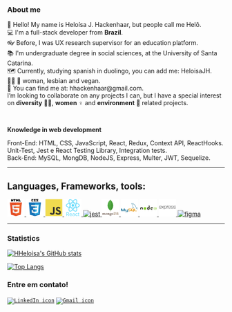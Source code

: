 ### About me
<p>
  👋 Hello! My name is Heloísa J. Hackenhaar, but people call me Helô.<br>
  💻 I'm a full-stack developer from <b>Brazil</b>.<br/>
  👓 Before, I was UX research supervisor for an education platform. <br>
  📚 I'm undergraduate degree in social sciences, at the University of Santa Catarina. <br>
  🗺️ Currently, studying spanish in duolingo, you can add me: HeloisaJH. <br>
  💁‍♀️ 🌱 woman, lesbian and vegan. <br> 
  📧 You can find me at: hhackenhaar@gmail.com.
 <br>
 I’m looking to collaborate on any projects I can, but I have a special interest on <b>diversity</b> 🏳️‍🌈, <b>women</b> ♀️ and <b>environment</b> 🌳 related projects.
</p> <br> 

 **Knowledge in web development**

Front-End: HTML, CSS, JavaScript, React, Redux, Context API, ReactHooks. <br>
Unit-Test, Jest e React Testing Library, Integration tests. <br>
Back-End: MySQL, MongDB, NodeJS, Express, Multer, JWT, Sequelize. 

---

 ## Languages, Frameworks, tools:

<p align="left"> 
<a href="https://www.w3.org/html/" target="_blank"> <img src="https://raw.githubusercontent.com/devicons/devicon/master/icons/html5/html5-original-wordmark.svg" alt="html5" width="40" height="40"/> </a> <a href="https://www.w3schools.com/css/" target="_blank"> <img src="https://raw.githubusercontent.com/devicons/devicon/master/icons/css3/css3-original-wordmark.svg" alt="css3" width="40" height="40"/> </a>
<a href="https://developer.mozilla.org/en-US/docs/Web/JavaScript" target="_blank"> <img src="https://raw.githubusercontent.com/devicons/devicon/master/icons/javascript/javascript-original.svg" alt="javascript" width="40" height="40"/> </a>
<a href="https://reactjs.org/" target="_blank"> <img src="https://raw.githubusercontent.com/devicons/devicon/master/icons/react/react-original-wordmark.svg" alt="react" width="40" height="40"/> </a> 
<a href="https://jestjs.io" target="_blank"> <img src="https://www.vectorlogo.zone/logos/jestjsio/jestjsio-icon.svg" alt="jest" width="40" height="40"/> </a>
<a href="https://www.mongodb.com/" target="_blank"> <img src="https://raw.githubusercontent.com/devicons/devicon/master/icons/mongodb/mongodb-original-wordmark.svg" alt="mongodb" width="40" height="40"/> </a>
<a href="https://www.mysql.com/" target="_blank"> <img src="https://raw.githubusercontent.com/devicons/devicon/master/icons/mysql/mysql-original-wordmark.svg" alt="mysql" width="40" height="40"/> </a>
<a href="https://nodejs.org" target="_blank"> <img src="https://raw.githubusercontent.com/devicons/devicon/master/icons/nodejs/nodejs-original-wordmark.svg" alt="nodejs" width="40" height="40"/> </a>
<a href="https://expressjs.com" target="_blank"> <img src="https://raw.githubusercontent.com/devicons/devicon/master/icons/express/express-original-wordmark.svg" alt="express" width="40" height="40"/> </a>
<a href="https://www.figma.com/" target="_blank"> <img src="https://www.vectorlogo.zone/logos/figma/figma-icon.svg" alt="figma" width="40" height="40"/> </a>
</p>

---
                                                                    
### Statistics

[![HHeloisa's GitHub stats](https://github-readme-stats.vercel.app/api?username=HHeloisa&count_private=true&show_icons=true&theme=prussian&hide=stars)](https://github.com/HHeloisa/github-readme-stats)

[![Top Langs](https://github-readme-stats.vercel.app/api/top-langs/?username=HHeloisa&layout=compact&theme=dark)](https://github.com/HHeloisa/github-readme-stats)
 
### Entre em contato!
<span>
<code><a target="_blank" rel="noopener noreferrer" href="https://www.linkedin.com/in/heloisa-hackenhaar/"><img height="32" src="https://image.flaticon.com/icons/png/512/174/174857.png" alt="LinkedIn icon" style="max-width:100%;"></a></code>
<code><a target="_blank" rel="noopener noreferrer" href="mailto:hhackenhaar@gmail.com"><img height="32" src="https://cdn3.iconfinder.com/data/icons/logos-brands-3/24/logo_brand_brands_logos_gmail-512.png" alt="Gmail icon" style="max-width:100%;"></a></code></span>
<br>

